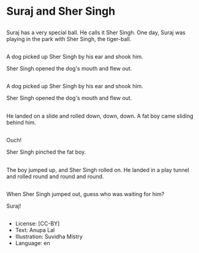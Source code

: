 # Suraj and Sher Singh

##
Suraj has a very special ball. He calls it Sher Singh. One day, Suraj was playing in the park with Sher Singh, the tiger-ball.

##
A dog picked up Sher Singh by his ear and shook him.

Sher Singh opened the dog's mouth and flew out.

##
A dog picked up Sher Singh by his ear and shook him.

Sher Singh opened the dog's mouth and flew out.

##
He landed on a slide and rolled down, down, down. A fat boy came sliding behind him.

##
Ouch!

Sher Singh pinched the fat boy.

##
The boy jumped up, and Sher Singh rolled on. He landed in a play tunnel and rolled round and round and round.

##
When Sher Singh jumped out, guess who was waiting for him?

Suraj!

##
* License: [CC-BY]
* Text: Anupa Lal
* Illustration: Suvidha Mistry
* Language: en
